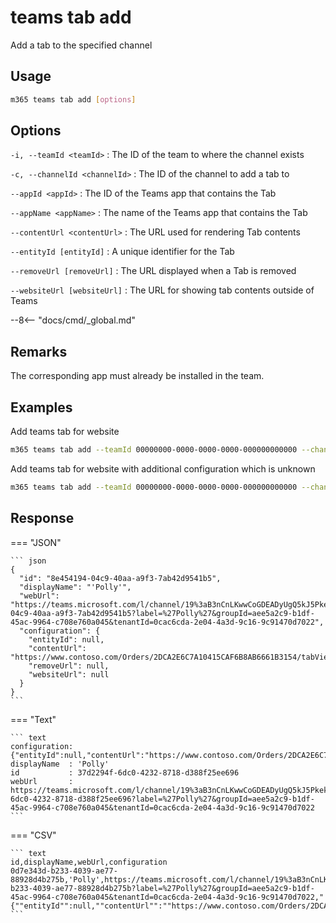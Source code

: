 # teams tab add

Add a tab to the specified channel

## Usage

```sh
m365 teams tab add [options]
```

## Options

`-i, --teamId <teamId>`
: The ID of the team to where the channel exists

`-c, --channelId <channelId>`
: The ID of the channel to add a tab to

`--appId <appId>`
: The ID of the Teams app that contains the Tab

`--appName <appName>`
: The name of the Teams app that contains the Tab

`--contentUrl <contentUrl>`
: The URL used for rendering Tab contents

`--entityId [entityId]`
: A unique identifier for the Tab

`--removeUrl [removeUrl]`
: The URL displayed when a Tab is removed

`--websiteUrl [websiteUrl]`
: The URL for showing tab contents outside of Teams

--8<-- "docs/cmd/_global.md"

## Remarks

The corresponding app must already be installed in the team.

## Examples
  
Add teams tab for website

```sh
m365 teams tab add --teamId 00000000-0000-0000-0000-000000000000 --channelId 19:00000000000000000000000000000000@thread.skype --appId 06805b9e-77e3-4b93-ac81-525eb87513b8 --appName 'My Contoso Tab' --contentUrl 'https://www.contoso.com/Orders/2DCA2E6C7A10415CAF6B8AB6661B3154/tabView'
```

Add teams tab for website with additional configuration which is unknown

```sh
m365 teams tab add --teamId 00000000-0000-0000-0000-000000000000 --channelId 19:00000000000000000000000000000000@thread.skype --appId 06805b9e-77e3-4b93-ac81-525eb87513b8 --appName 'My Contoso Tab' --contentUrl 'https://www.contoso.com/Orders/2DCA2E6C7A10415CAF6B8AB6661B3154/tabView' --test1 'value for test1'
```

## Response

=== "JSON"

    ``` json
    {
      "id": "8e454194-04c9-40aa-a9f3-7ab42d9541b5",
      "displayName": "'Polly'",
      "webUrl": "https://teams.microsoft.com/l/channel/19%3aB3nCnLKwwCoGDEADyUgQ5kJ5Pkekujyjmwxp7uhQeAE1%40thread.tacv2/tab%3a%3a8e454194-04c9-40aa-a9f3-7ab42d9541b5?label=%27Polly%27&groupId=aee5a2c9-b1df-45ac-9964-c708e760a045&tenantId=0cac6cda-2e04-4a3d-9c16-9c91470d7022",
      "configuration": {
        "entityId": null,
        "contentUrl": "https://www.contoso.com/Orders/2DCA2E6C7A10415CAF6B8AB6661B3154/tabView",
        "removeUrl": null,
        "websiteUrl": null
      }
    }
    ```

=== "Text"

    ``` text
    configuration: {"entityId":null,"contentUrl":"https://www.contoso.com/Orders/2DCA2E6C7A10415CAF6B8AB6661B3154/tabView","removeUrl":null,"websiteUrl":null}
    displayName  : 'Polly'
    id           : 37d2294f-6dc0-4232-8718-d388f25ee696
    webUrl       : https://teams.microsoft.com/l/channel/19%3aB3nCnLKwwCoGDEADyUgQ5kJ5Pkekujyjmwxp7uhQeAE1%40thread.tacv2/tab%3a%3a37d2294f-6dc0-4232-8718-d388f25ee696?label=%27Polly%27&groupId=aee5a2c9-b1df-45ac-9964-c708e760a045&tenantId=0cac6cda-2e04-4a3d-9c16-9c91470d7022
    ```

=== "CSV"

    ``` text
    id,displayName,webUrl,configuration
    0d7e343d-b233-4039-ae77-88928d4b275b,'Polly',https://teams.microsoft.com/l/channel/19%3aB3nCnLKwwCoGDEADyUgQ5kJ5Pkekujyjmwxp7uhQeAE1%40thread.tacv2/tab%3a%3a0d7e343d-b233-4039-ae77-88928d4b275b?label=%27Polly%27&groupId=aee5a2c9-b1df-45ac-9964-c708e760a045&tenantId=0cac6cda-2e04-4a3d-9c16-9c91470d7022,"{""entityId"":null,""contentUrl"":""https://www.contoso.com/Orders/2DCA2E6C7A10415CAF6B8AB6661B3154/tabView"",""removeUrl"":null,""websiteUrl"":null}"
    ```

